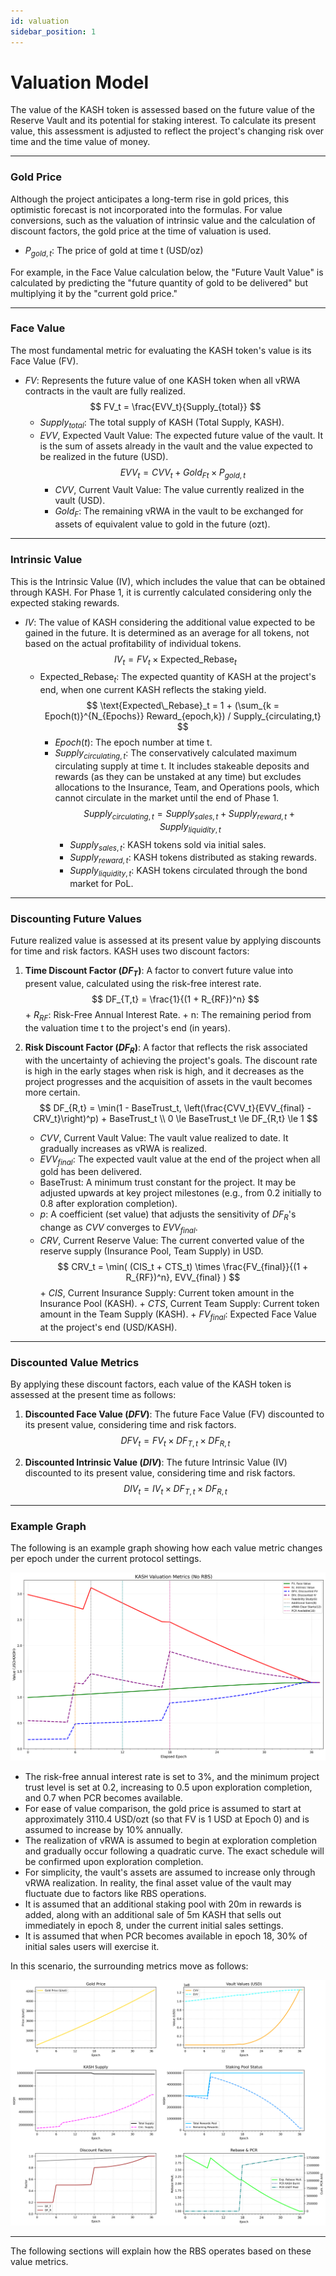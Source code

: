 ```yaml
---
id: valuation
sidebar_position: 1
---
```


# Valuation Model

The value of the KASH token is assessed based on the future value of the Reserve Vault and its potential for staking interest. To calculate its present value, this assessment is adjusted to reflect the project's changing risk over time and the time value of money.

---

### Gold Price

Although the project anticipates a long-term rise in gold prices, this optimistic forecast is not incorporated into the formulas. For value conversions, such as the valuation of intrinsic value and the calculation of discount factors, the gold price at the time of valuation is used.

+ $P_{gold, t}$: The price of gold at time t (USD/oz)

For example, in the Face Value calculation below, the "Future Vault Value" is calculated by predicting the "future quantity of gold to be delivered" but multiplying it by the "current gold price."

---

### Face Value

The most fundamental metric for evaluating the KASH token's value is its Face Value (FV).

+ $FV$: Represents the future value of one KASH token when all vRWA contracts in the vault are fully realized.
    $$
    FV_t = \frac{EVV_t}{Supply_{total}}
    $$
    + $Supply_{total}$: The total supply of KASH (Total Supply, KASH).
    + $EVV$, Expected Vault Value: The expected future value of the vault. It is the sum of assets already in the vault and the value expected to be realized in the future (USD).
        $$
        EVV_t = CVV_t + {Gold_F}_t \times P_{gold, t}
        $$
        + $CVV$, Current Vault Value: The value currently realized in the vault (USD).
        + $Gold_F$: The remaining vRWA in the vault to be exchanged for assets of equivalent value to gold in the future (ozt).

---

### Intrinsic Value

This is the Intrinsic Value (IV), which includes the value that can be obtained through KASH. For Phase 1, it is currently calculated considering only the expected staking rewards.

+ $IV$: The value of KASH considering the additional value expected to be gained in the future. It is determined as an average for all tokens, not based on the actual profitability of individual tokens.
    $$
    IV_t = FV_t \times \text{Expected\_Rebase}_t
    $$
    + $\text{Expected\_Rebase}_t$: The expected quantity of KASH at the project's end, when one current KASH reflects the staking yield.
        $$
        \text{Expected\_Rebase}_t = 1 + (\sum_{k = Epoch(t)}^{N_{Epochs}} Reward_{epoch,k}) / Supply_{circulating,t}
        $$
        + $Epoch(t)$: The epoch number at time t.
        + $Supply_{circulating,t}$: The conservatively calculated maximum circulating supply at time t. It includes stakeable deposits and rewards (as they can be unstaked at any time) but excludes allocations to the Insurance, Team, and Operations pools, which cannot circulate in the market until the end of Phase 1.
            $$
            Supply_{circulating,t} = Supply_{sales,t} + Supply_{reward,t} + Supply_{liquidity,t}
            $$
            + $Supply_{sales,t}$: KASH tokens sold via initial sales.
            + $Supply_{reward,t}$: KASH tokens distributed as staking rewards.
            + $Supply_{liquidity,t}$: KASH tokens circulated through the bond market for PoL.

---

### Discounting Future Values

Future realized value is assessed at its present value by applying discounts for time and risk factors. KASH uses two discount factors:

1.  **Time Discount Factor ($DF_T$)**: A factor to convert future value into present value, calculated using the risk-free interest rate.
    $$
    DF_{T,t} = \frac{1}{(1 + R_{RF})^n}
    $$
        + $R_{RF}$: Risk-Free Annual Interest Rate.
        + n: The remaining period from the valuation time t to the project's end (in years).

2.  **Risk Discount Factor ($DF_R$)**: A factor that reflects the risk associated with the uncertainty of achieving the project's goals. The discount rate is high in the early stages when risk is high, and it decreases as the project progresses and the acquisition of assets in the vault becomes more certain.
    $$
    DF_{R,t} = \min(1 - BaseTrust_t, \left(\frac{CVV_t}{EVV_{final} - CRV_t}\right)^p) + BaseTrust_t \\
    0 \le BaseTrust_t \le DF_{R,t} \le 1
    $$
    + $CVV$, Current Vault Value: The vault value realized to date. It gradually increases as vRWA is realized.
    + $EVV_{final}$: The expected vault value at the end of the project when all gold has been delivered.
    + $\text{BaseTrust}$: A minimum trust constant for the project. It may be adjusted upwards at key project milestones (e.g., from 0.2 initially to 0.8 after exploration completion).
    + $p$: A coefficient (set value) that adjusts the sensitivity of $DF_R$'s change as $CVV$ converges to $EVV_{final}$.
    + $CRV$, Current Reserve Value: The current converted value of the reserve supply (Insurance Pool, Team Supply) in USD.
        $$
        CRV_t = \min( (CIS_t + CTS_t) \times \frac{FV_{final}}{(1 + R_{RF})^n}, EVV_{final} )
        $$
            + $CIS$, Current Insurance Supply: Current token amount in the Insurance Pool (KASH).
            + $CTS$, Current Team Supply: Current token amount in the Team Supply (KASH).
            + $FV_{final}$: Expected Face Value at the project's end (USD/KASH).

---

### Discounted Value Metrics

By applying these discount factors, each value of the KASH token is assessed at the present time as follows:

1.  **Discounted Face Value ($DFV$)**: The future Face Value (FV) discounted to its present value, considering time and risk factors.
    $$
    DFV_t = FV_t \times DF_{T,t} \times DF_{R,t}
    $$

2.  **Discounted Intrinsic Value ($DIV$)**: The future Intrinsic Value (IV) discounted to its present value, considering time and risk factors.
    $$
    DIV_t = IV_t \times DF_{T,t} \times DF_{R,t}
    $$

---

### Example Graph

The following is an example graph showing how each value metric changes per epoch under the current protocol settings.

![KASH Valuation Graph](/img/kash_valuation_main_no_rbs.png)

+ The risk-free annual interest rate is set to 3%, and the minimum project trust level is set at 0.2, increasing to 0.5 upon exploration completion, and 0.7 when PCR becomes available.
+ For ease of value comparison, the gold price is assumed to start at approximately 3110.4 USD/ozt (so that FV is 1 USD at Epoch 0) and is assumed to increase by 10% annually.
+ The realization of vRWA is assumed to begin at exploration completion and gradually occur following a quadratic curve. The exact schedule will be confirmed upon exploration completion.
+ For simplicity, the vault's assets are assumed to increase only through vRWA realization. In reality, the final asset value of the vault may fluctuate due to factors like RBS operations.
+ It is assumed that an additional staking pool with 20m in rewards is added, along with an additional sale of 5m KASH that sells out immediately in epoch 8, under the current initial sales settings.
+ It is assumed that when PCR becomes available in epoch 18, 30% of initial sales users will exercise it.

In this scenario, the surrounding metrics move as follows:

![KASH Valuation Graph](/img/kash_valuation_sub_metrics.png)

---

The following sections will explain how the RBS operates based on these value metrics.
